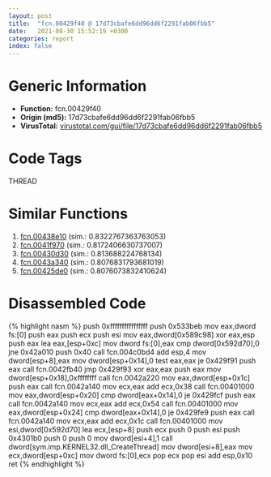 ```yaml
---
layout: post
title:  "fcn.00429f40 @ 17d73cbafe6dd96dd6f2291fab06fbb5"
date:   2021-08-30 15:52:19 +0300
categories: report
index: false
---
```


# Generic Information
- **Function:** fcn.00429f40
- **Origin (md5):** 17d73cbafe6dd96dd6f2291fab06fbb5
- **VirusTotal:** [virustotal.com/gui/file/17d73cbafe6dd96dd6f2291fab06fbb5][virustotal_ref]

# Code Tags
<span class="tag" id="THREAD">THREAD</span>


# Similar Functions

1. [fcn.00438e10][similar_1_ref] (sim.: 0.8322767363763053)
2. [fcn.0041f970][similar_2_ref] (sim.: 0.8172406630737007)
3. [fcn.00430d30][similar_3_ref] (sim.: 0.813688224768134)
4. [fcn.0043a340][similar_4_ref] (sim.: 0.8076831793681019)
5. [fcn.00425de0][similar_5_ref] (sim.: 0.8076073832410624)


# Disassembled Code

{% highlight nasm %}
push 0xffffffffffffffff
push 0x533beb
mov eax,dword fs:[0]
push eax
push ecx
push esi
mov eax,dword[0x589c98]
xor eax,esp
push eax
lea eax,[esp+0xc]
mov dword fs:[0],eax
cmp dword[0x592d70],0
jne 0x42a010
push 0x40
call fcn.004c0bd4
add esp,4
mov dword[esp+8],eax
mov dword[esp+0x14],0
test eax,eax
je 0x429f91
push eax
call fcn.0042fb40
jmp 0x429f93
xor eax,eax
push eax
mov dword[esp+0x18],0xffffffff
call fcn.0042a220
mov eax,dword[esp+0x1c]
push eax
call fcn.0042a140
mov ecx,eax
add ecx,0x38
call fcn.00401000
mov eax,dword[esp+0x20]
cmp dword[eax+0x14],0
je 0x429fcf
push eax
call fcn.0042a140
mov ecx,eax
add ecx,0x54
call fcn.00401000
mov eax,dword[esp+0x24]
cmp dword[eax+0x14],0
je 0x429fe9
push eax
call fcn.0042a140
mov ecx,eax
add ecx,0x1c
call fcn.00401000
mov esi,dword[0x592d70]
lea ecx,[esp+8]
push ecx
push 0
push esi
push 0x4301b0
push 0
push 0
mov dword[esi+4],1
call dword[sym.imp.KERNEL32.dll_CreateThread]
mov dword[esi+8],eax
mov ecx,dword[esp+0xc]
mov dword fs:[0],ecx
pop ecx
pop esi
add esp,0x10
ret 
{% endhighlight %}


[similar_1_ref]: /report/fcn.00438e10@17d73cbafe6dd96dd6f2291fab06fbb5
[similar_2_ref]: /report/fcn.0041f970@be7fba7cc724acf4ae2900d99e0fc9c3
[similar_3_ref]: /report/fcn.00430d30@17d73cbafe6dd96dd6f2291fab06fbb5
[similar_4_ref]: /report/fcn.0043a340@279a61b1e76da49531f1f16fd1102a2d
[similar_5_ref]: /report/fcn.00425de0@3dfcfb1d918b690c00de324bcfcdc082
[virustotal_ref]: https://www.virustotal.com/gui/file/17d73cbafe6dd96dd6f2291fab06fbb5